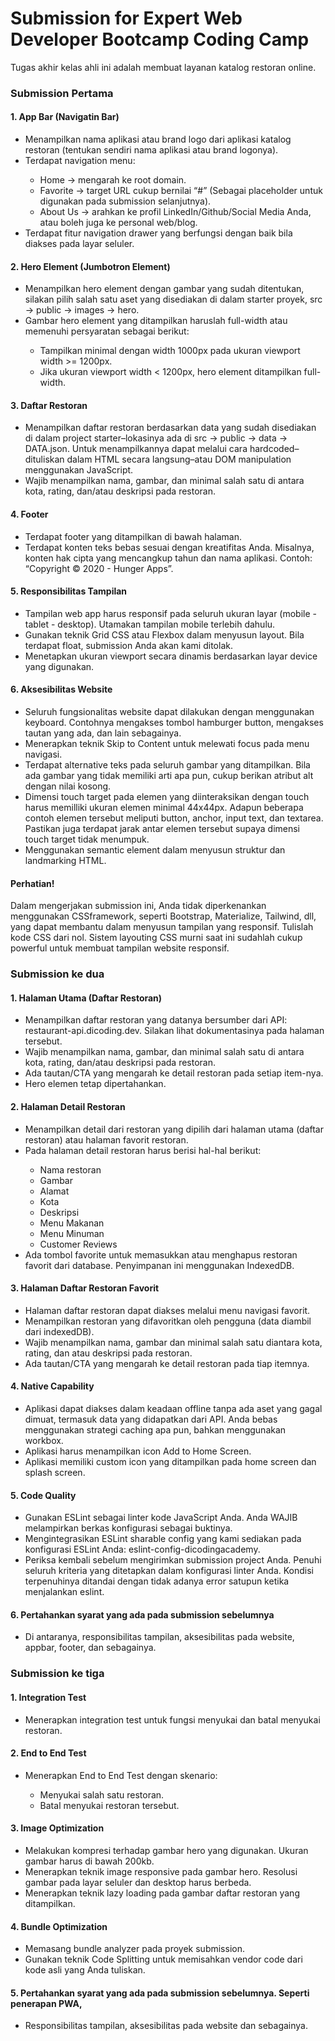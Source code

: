 <h1>Submission for Expert Web Developer Bootcamp Coding Camp</h1>

Tugas akhir kelas ahli ini adalah membuat layanan katalog restoran online.

<h3>Submission Pertama</h4>

<h4>1. App Bar (Navigatin Bar)</h5>
<ul>
  <li>Menampilkan nama aplikasi atau brand logo dari aplikasi katalog restoran (tentukan sendiri nama aplikasi atau brand logonya).</li>
  <li>Terdapat navigation menu:</li>
  <ul>
    <li>Home → mengarah ke root domain.</li>
    <li>Favorite → target URL cukup bernilai “#” (Sebagai placeholder untuk digunakan pada submission selanjutnya).</li>
    <li>About Us → arahkan ke profil LinkedIn/Github/Social Media Anda, atau boleh juga ke personal web/blog.</li>
  </ul>
  <li>Terdapat fitur navigation drawer yang berfungsi dengan baik bila diakses pada layar seluler.</li>
</ul>

<h4>2. Hero Element (Jumbotron Element)</h4>
<ul>
  <li>Menampilkan hero element dengan gambar yang sudah ditentukan, silakan pilih salah satu aset yang disediakan di dalam starter proyek, src → public → images → hero.</li>
  <li>Gambar hero element yang ditampilkan haruslah full-width atau memenuhi persyaratan sebagai berikut:</li>
  <ul>
    <li>Tampilkan minimal dengan width 1000px pada ukuran viewport width >= 1200px.</li>
    <li>Jika ukuran viewport width < 1200px, hero element ditampilkan full-width.</li>
  </ul>
</ul>
      
<h4>3. Daftar Restoran</h4>
<ul>
  <li>Menampilkan daftar restoran berdasarkan data yang sudah disediakan di dalam project starter–lokasinya ada di src → public → data → DATA.json. Untuk menampilkannya dapat melalui cara hardcoded–dituliskan dalam HTML secara langsung–atau DOM manipulation menggunakan JavaScript.</li>
  <li>Wajib menampilkan nama, gambar, dan minimal salah satu di antara kota, rating, dan/atau deskripsi pada restoran.</li>
</ul>

<h4>4. Footer</h4>
<ul>
  <li>Terdapat footer yang ditampilkan di bawah halaman.</li>
  <li>Terdapat konten teks bebas sesuai dengan kreatifitas Anda. Misalnya, konten hak cipta yang mencangkup tahun dan nama aplikasi. Contoh: “Copyright © 2020 - Hunger Apps”.</li>
</ul>

<h4>5. Responsibilitas Tampilan</h4>
<ul>
  <li>Tampilan web app harus responsif pada seluruh ukuran layar (mobile - tablet - desktop). Utamakan tampilan mobile terlebih dahulu.</li>
  <li>Gunakan teknik Grid CSS atau Flexbox dalam menyusun layout. Bila terdapat float, submission Anda akan kami ditolak.</li>
  <li>Menetapkan ukuran viewport secara dinamis berdasarkan layar device yang digunakan.</li>
</ul>

<h4>6. Aksesibilitas Website</h4>
<ul>
  <li>Seluruh fungsionalitas website dapat dilakukan dengan menggunakan keyboard. Contohnya mengakses tombol hamburger button, mengakses tautan yang ada, dan lain sebagainya.</li>
  <li>Menerapkan teknik Skip to Content untuk melewati focus pada menu navigasi.</li>
  <li>Terdapat alternative teks pada seluruh gambar yang ditampilkan. Bila ada gambar yang tidak memiliki arti apa pun, cukup berikan atribut alt dengan nilai kosong. </li>
  <li>Dimensi touch target pada elemen yang diinteraksikan dengan touch harus memilliki ukuran elemen minimal 44x44px. Adapun beberapa contoh elemen tersebut meliputi button, anchor, input text, dan textarea. Pastikan juga terdapat jarak antar elemen tersebut supaya dimensi touch target tidak menumpuk.</li>
  <li>Menggunakan semantic element dalam menyusun struktur dan landmarking HTML.</li>
</ul>

<h4>Perhatian!</h4>
<p>Dalam mengerjakan submission ini, Anda tidak diperkenankan menggunakan CSSframework, seperti Bootstrap, Materialize, Tailwind, dll, yang dapat membantu dalam menyusun tampilan yang responsif. Tulislah kode CSS dari nol. Sistem layouting CSS murni saat ini sudahlah cukup powerful untuk membuat tampilan website responsif.</p>
      
<h3>Submission ke dua</h4>
<h4>1. Halaman Utama (Daftar Restoran)</h4>
<ul>
  <li>Menampilkan daftar restoran yang datanya bersumber dari API: restaurant-api.dicoding.dev. Silakan lihat dokumentasinya pada halaman tersebut.</li>
  <li>Wajib menampilkan nama, gambar, dan minimal salah satu di antara kota, rating, dan/atau deskripsi pada restoran.</li>
  <li>Ada tautan/CTA yang mengarah ke detail restoran pada setiap item-nya.</li>
  <li>Hero elemen tetap dipertahankan.</li>
</ul>

<h4>2. Halaman Detail Restoran</h4>
<ul>
  <li>Menampilkan detail dari restoran yang dipilih dari halaman utama (daftar restoran) atau halaman favorit restoran.</li>
  <li>Pada halaman detail restoran harus berisi hal-hal berikut:</li>
  <ul>
    <li>Nama restoran</li>
    <li>Gambar</li>
    <li>Alamat</li>
    <li>Kota</li>
    <li>Deskripsi</li>
    <li>Menu Makanan</li>
    <li>Menu Minuman</li>
    <li>Customer Reviews</li>
  </ul>
  <li>Ada tombol favorite untuk memasukkan atau menghapus restoran favorit dari database. Penyimpanan ini menggunakan IndexedDB.</li>
</ul>

<h4>3. Halaman Daftar Restoran Favorit</h4>
<ul>
  <li>Halaman daftar restoran dapat diakses melalui menu navigasi favorit.</li>
  <li>Menampilkan restoran yang difavoritkan oleh pengguna (data diambil dari indexedDB).</li>
  <li>Wajib menampilkan nama, gambar dan minimal salah satu diantara kota, rating, dan atau deskripsi pada restoran.</li>
  <li>Ada tautan/CTA yang mengarah ke detail restoran pada tiap itemnya.</li>
</ul>

<h4>4. Native Capability</h4>
<ul>
  <li>Aplikasi dapat diakses dalam keadaan offline tanpa ada aset yang gagal dimuat, termasuk data yang didapatkan dari API. Anda bebas menggunakan strategi caching apa pun, bahkan menggunakan workbox.</li>
  <li>Aplikasi harus menampilkan icon Add to Home Screen.</li>
  <li>Aplikasi memiliki custom icon yang ditampilkan pada home screen dan splash screen.</li>
</ul>

<h4>5. Code Quality</h4>
<ul>
  <li>Gunakan ESLint sebagai linter kode JavaScript Anda. Anda WAJIB melampirkan berkas konfigurasi sebagai buktinya.</li>
  <li>Mengintegrasikan ESLint sharable config yang kami sediakan pada konfigurasi ESLint Anda: eslint-config-dicodingacademy.</li>
  <li>Periksa kembali sebelum mengirimkan submission project Anda. Penuhi seluruh kriteria yang ditetapkan dalam konfigurasi linter Anda. Kondisi terpenuhinya ditandai dengan tidak adanya error satupun ketika menjalankan eslint.</li>
</ul>

<h4>6. Pertahankan syarat yang ada pada submission sebelumnya</h4>
<ul>
  <li>Di antaranya, responsibilitas tampilan, aksesibilitas pada website, appbar, footer, dan sebagainya.</li>
</ul>

<h3>Submission ke tiga</h3>

<h4>1. Integration Test</h4>
<ul>
  <li>Menerapkan integration test untuk fungsi menyukai dan batal menyukai restoran.</li>
</ul>

<h4>2. End to End Test</h4>
<ul>
  <li>Menerapkan End to End Test dengan skenario:</li>
  <ul>
    <li>Menyukai salah satu restoran.</li>
    <li>Batal menyukai restoran tersebut.</li>
  </ul>
</ul>

<h4>3. Image Optimization</h4>
<ul>
  <li>Melakukan kompresi terhadap gambar hero yang digunakan. Ukuran gambar harus di bawah 200kb.</li>
  <li>Menerapkan teknik image responsive pada gambar hero. Resolusi gambar pada layar seluler dan desktop harus berbeda.</li>
  <li>Menerapkan teknik lazy loading pada gambar daftar restoran yang ditampilkan.</li>
</ul>

<h4>4. Bundle Optimization</h4>
<ul>
  <li>Memasang bundle analyzer pada proyek submission.</li>
  <li>Gunakan teknik Code Splitting untuk memisahkan vendor code dari kode asli yang Anda tuliskan.</li>
</ul>

<h4>5. Pertahankan syarat yang ada pada submission sebelumnya. Seperti penerapan PWA,</h4>
<ul>
  <li>Responsibilitas tampilan,  aksesibilitas pada website dan sebagainya.</li>
</ul>
